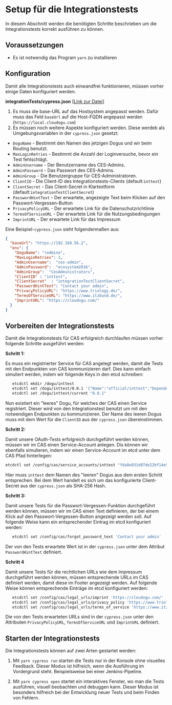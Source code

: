 # Setup für die Integrationstests

In diesem Abschnitt werden die benötigten Schritte beschrieben um die Integrationstests korrekt ausführen zu können.

## Voraussetzungen

* Es ist notwendig das Program `yarn` zu installieren

## Konfiguration 

Damit alle Integrationstests auch einwandfrei funktionieren, müssen vorher einige Daten konfiguriert werden. 

**integrationTests/cypress.json** [[Link zur Datei](../../integrationTests/cypress.json)]

1) Es muss die base-URL auf das Hostsystem angepasst werden.
   Dafür muss das Feld `baseUrl` auf die Host-FQDN angepasst werden (`https://local.cloudogu.com`)
2) Es müssen noch weitere Aspekte konfiguriert werden. 
   Diese werdeb als Umgebungsvariablen in der `cypress.json` gesetzt:
- `DoguName` - Bestimmt den Namen des jetzigen Dogus und wir beim Routing benutzt.
- `MaxLoginRetries` - Bestimmt die Anzahl der Loginversuche, bevor ein Test fehlschlägt.
- `AdminUsername` - Der Benutzername des CES-Admins.
- `AdminPassword` - Das Passwort des CES-Admins.
- `AdminGroup` - Die Benutzergruppe für CES-Administratoren.
- `ClientID` - Die Client-ID des Integrationstests-Clients (default:`inttest`)
- `ClientSecret` - Das Client-Secret in Klartextform (default:`integrationTestClientSecret`)
- `PasswordHintText` - Der erwartete, angezeigte Text beim Klicken auf den Passwort-Vergessen-Button
- `PrivacyPolicyURL` - Der erwartete Link für die Datenschutzrichtlinie
- `TermsOfServiceURL` - Der erwartete Link für die Nutzungsbedingungen
- `ImprintURL` - Der erwartete Link für das Impressum
  
Eine Beispiel-`cypress.json` sieht folgendermaßen aus:
```json
{
  "baseUrl": "https://192.168.56.2",
  "env": {
    "DoguName": "redmine",
    "MaxLoginRetries": 3,
    "AdminUsername":  "ces-admin",
    "AdminPassword":  "ecosystem2016",
    "AdminGroup":  "CesAdministrators", 
    "ClientID" : "inttest",
    "ClientSecret"  : "integrationTestClientSecret",
    "PasswordHintText": "Contact your admin",
    "PrivacyPolicyURL": "https://www.triology.de/",
    "TermsOfServiceURL": "https://www.itzbund.de/",
    "ImprintURL": "https://cloudogu.com/"
  }
}
```

## Vorbereiten der Integrationstests

Damit die Integrationstests für CAS erfolgreich durchlaufen müssen vorher folgende Schritte ausgeführt werden:

**Schritt 1:**

Es muss ein registrierter Service für CAS angelegt werden, damit die Tests mit den Endpunkten von CAS kommunizieren darf. Dies kann einfach simuliert werden, indem wir folgende Keys in den etcd schreiben: 
```bash
   etcdctl mkdir /dogu/inttest
   etcdctl set /dogu/inttest/0.0.1 '{"Name":"official/inttest","Dependencies":["cas"]}'
   etcdctl set /dogu/inttest/current "0.0.1"
```
Nun existiert ein "leeres" Dogu, für welches der CAS einen Service registriert. Dieser wird von den Integrationstest benutzt um mit den notwendigen Endpunkten zu kommunizieren. Der Name des leeren Dogus muss mit dem Wert für die `ClientID` aus der `cypress.json` übereinstimmen. 

**Schritt 2:**

Damit unsere OAuth-Tests erfolgreich durchgeführt werden können, müssen wir im CAS einen Service-Account anlegen. Dis können wir ebenfalls simulieren, indem wir einen Service-Account im etcd unter dem CAS Pfad hinterlegen:
```bash
etcdctl set /config/cas/service_accounts/inttest "fda8e031d07de22bf14e552ab12be4bc70b94a1fb61cb7605833765cb74f2dea"
```
Hier muss `inttest` dem Namen des "leeren" Dogus aus dem ersten Schritt entsprechen. Bei dem Wert handelt es sich um das konfigurierte Client-Secret aus der `cypress.json` als SHA-256 Hash.

**Schritt 3:**

Damit unsere Tests für die Passwort-Vergessen-Funktion durchgeführt werden können, müssen wir im CAS einen Text definieren, der bei einem Klick auf den Passwort-Vergessen-Button angezeigt werden soll.
Auf folgende Weise kann ein entsprechender Eintrag im etcd konfiguriert werden:

```bash
   etcdctl set /config/cas/forgot_password_text 'Contact your admin'
```

Der von den Tests erwartete Wert ist in der `cypress.json` unter dem Attribut `PasswordHintText` definiert.

**Schritt 4**

Damit unsere Tests für die rechtlichen URLs wie dem Impressum durchgeführt werden können, müssen entsprechende URLs im CAS definiert werden, damit diese im Footer angezeigt werden.
Auf folgende Weise können entsprechende Einträge im etcd konfiguriert werden:

```bash
   etcdctl set /config/cas/legal_urls/imprint 'https://cloudogu.com/'
   etcdctl set /config/cas/legal_urls/privacy_policy 'https://www.triology.de/'
   etcdctl set /config/cas/legal_urls/terms_of_service 'https://www.itzbund.de/'
```

Die von den Tests erwarteten URLs sind in der `cypress.json` unter den Attributen `PrivacyPolicyURL`, `TermsOfServiceURL` und `ImprintURL` definiert.

## Starten der Integrationstests

Die Integrationstests können auf zwei Arten gestartet werden:

1. Mit `yarn cypress run` starten die Tests nur in der Konsole ohne visuelles Feedback.
   Dieser Modus ist hilfreich, wenn die Ausführung im Vordergrund steht.
   Beispielsweise bei einer Jenkins-Pipeline.
   
1. Mit `yarn cypress open` startet ein interaktives Fenster, wo man die Tests ausführen, visuell beobachten und debuggen kann.
   Dieser Modus ist besonders hilfreich bei der Entwicklung neuer Tests und beim Finden von Fehlern.
